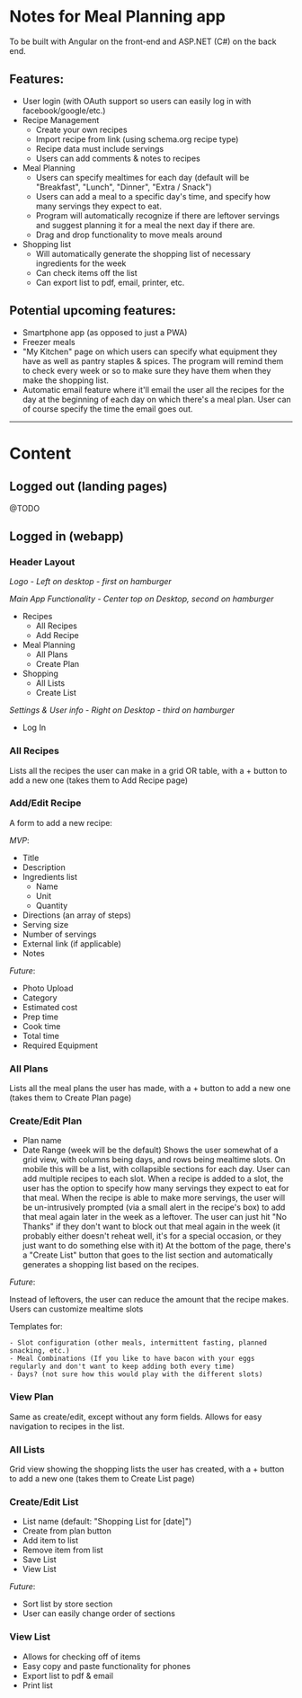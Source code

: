 # Notes for Meal Planning app
To be built with Angular on the front-end and ASP.NET (C#) on the back end.

## Features:
- User login (with OAuth support so users can easily log in with facebook/google/etc.)
- Recipe Management
    - Create your own recipes
    - Import recipe from link (using schema.org recipe type)
    - Recipe data must include servings
    - Users can add comments & notes to recipes
- Meal Planning
    - Users can specify mealtimes for each day (default will be "Breakfast", "Lunch", "Dinner", "Extra / Snack")
    - Users can add a meal to a specific day's time, and specify how many servings they expect to eat.
    - Program will automatically recognize if there are leftover servings and suggest planning it for a meal the next day if there are.
    - Drag and drop functionality to move meals around
- Shopping list
    - Will automatically generate the shopping list of necessary ingredients for the week
    - Can check items off the list
    - Can export list to pdf, email, printer, etc.

## Potential upcoming features:
- Smartphone app (as opposed to just a PWA)
- Freezer meals
- "My Kitchen" page on which users can specify what equipment they have as well as pantry staples & spices. The program will remind them to check every week or so to make sure they have them when they make the shopping list.
- Automatic email feature where it'll email the user all the recipes for the day at the beginning of each day on which there's a meal plan. User can of course specify the time the email goes out.

---

# Content
## Logged out (landing pages)
@TODO

## Logged in (webapp)
### Header Layout
*Logo - Left on desktop - first on hamburger*

*Main App Functionality - Center top on Desktop, second on hamburger*

- Recipes
    - All Recipes
    - Add Recipe
- Meal Planning
    - All Plans
    - Create Plan
- Shopping
    - All Lists
    - Create List

*Settings & User info - Right on Desktop - third on hamburger*

- Log In

### All Recipes
Lists all the recipes the user can make in a grid OR table, with a + button to add a new one (takes them to Add Recipe page)

### Add/Edit Recipe
A form to add a new recipe:

*MVP*:

- Title
- Description
- Ingredients list
    - Name
    - Unit
    - Quantity
- Directions (an array of steps)
- Serving size
- Number of servings
- External link (if applicable)
- Notes

*Future*:

- Photo Upload
- Category
- Estimated cost
- Prep time
- Cook time
- Total time
- Required Equipment

### All Plans
Lists all the meal plans the user has made, with a + button to add a new one (takes them to Create Plan page)

### Create/Edit Plan
- Plan name
- Date Range (week will be the default)
Shows the user somewhat of a grid view, with columns being days, and rows being mealtime slots.
On mobile this will be a list, with collapsible sections for each day.
User can add multiple recipes to each slot.
When a recipe is added to a slot, the user has the option to specify how many servings they expect to eat for that meal.
When the recipe is able to make more servings, the user will be un-intrusively prompted (via a small alert in the recipe's box) to add that meal again later in the week as a leftover.
The user can just hit "No Thanks" if they don't want to block out that meal again in the week (it probably either doesn't reheat well, it's for a special occasion, or they just want to do something else with it)
At the bottom of the page, there's a "Create List" button that goes to the list section and automatically generates a shopping list based on the recipes.

*Future*:

Instead of leftovers, the user can reduce the amount that the recipe makes.
Users can customize mealtime slots

Templates for:

    - Slot configuration (other meals, intermittent fasting, planned snacking, etc.)
    - Meal Combinations (If you like to have bacon with your eggs regularly and don't want to keep adding both every time)
    - Days? (not sure how this would play with the different slots)

### View Plan
Same as create/edit, except without any form fields. Allows for easy navigation to recipes in the list.

### All Lists
Grid view showing the shopping lists the user has created, with a + button to add a new one (takes them to Create List page)

### Create/Edit List
- List name (default: "Shopping List for [date]")
- Create from plan button
- Add item to list
- Remove item from list
- Save List
- View List

*Future*:

- Sort list by store section
- User can easily change order of sections

### View List
- Allows for checking off of items
- Easy copy and paste functionality for phones
- Export list to pdf & email
- Print list